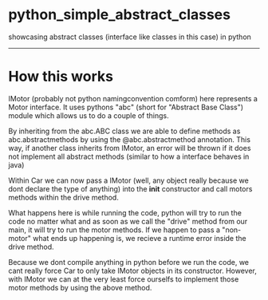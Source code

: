 # python_simple_abstract_classes
showcasing abstract classes (interface like classes in this case) in python

----------
# How this works

IMotor (probably not python namingconvention comform) here represents a Motor interface.
It uses pythons "abc" (short for "Abstract Base Class") module which allows us to do a couple of things.

By inheriting from the abc.ABC class we are able to define methods as abc.abstractmethods by using the @abc.abstractmethod annotation.
This way, if another class inherits from IMotor, 
an error will be thrown if it does not implement all abstract methods (similar to how a interface behaves in java)

Within Car we can now pass a IMotor (well, any object really because we dont declare the type of anything)
into the __init__ constructor and call motors methods within the drive method.

What happens here is while running the code, python will try to run the code no matter what
and as soon as we call the "drive" method from our main, it will try to run the motor methods. 
If we happen to pass a "non-motor" what ends up happening is, we recieve a runtime error inside the drive method.

Because we dont compile anything in python before we run the code, we cant really force Car to only take IMotor objects in its constructor.
However, with IMotor we can at the very least force ourselfs to implement those motor methods by using the above method.


